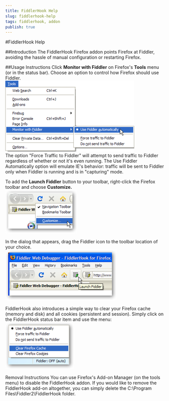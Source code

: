 ```yaml
---
title: FiddlerHook Help
slug: fiddlerhook-help
tags: fiddlerhook, addon
publish: true
---
```


<!-- http://fiddler2.com/Fiddler2/addons/fiddlerhook/ -->

#FiddlerHook Help

##Introduction
The FiddlerHook Firefox addon points Firefox at Fiddler, avoiding the hassle of manual configuration or restarting Firefox.

##Usage Instructions
Click **Monitor with Fiddler** on Firefox's **Tools** menu (or in the status bar).  Choose an option to control how Firefox should use Fiddler.  
![FiddlerHookOptions](images/FiddlerHookOptions.png)  
The option "Force Traffic to Fiddler" will attempt to send traffic to Fiddler regardless of whether or not it's even running. The Use Fiddler Automatically option will emulate IE's behavior: traffic will be sent to Fiddler only when Fiddler is running and is in "capturing" mode.

To add the **Launch Fiddler** button to your toolbar, right-click the Firefox toolbar and choose **Customize.**  
![fiddlerhook-step1](images/fiddlerhook-step1.png)

In the dialog that appears, drag the Fiddler icon to the toolbar location of your choice.  
![fiddlerhook2](images/fiddlerhook2.png)

FiddlerHook also introduces a simple way to clear your Firefox cache (memory and disk) and all cookies (persistent and session).  Simply click on the FiddlerHook status bar item and use the menu:  
![FiddlerHookMenu](images/fhmenu.png)

Removal Instructions
You can use Firefox's Add-on Manager (on the tools menu) to disable the FiddlerHook addon.  If you would like to remove the FiddlerHook add-on altogether, you can simply delete the C:\Program Files\Fiddler2\FiddlerHook folder.